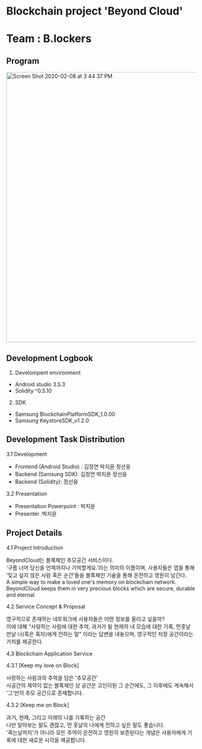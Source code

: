 # Blockchain project 'Beyond Cloud'
# Team : B.lockers

Program
------------------
<div>
  <img width="716" alt="Screen Shot 2020-02-08 at 3 44 37 PM" src="https://user-images.githubusercontent.com/40883884/74080683-29799e80-4a8a-11ea-9410-aa674ae195aa.png">
</div>

Development Logbook
------------------

1. Develompent environment
  - Android studio 3.5.3
  - Solidity ^0.5.10
  
2. SDK
  - Samsung BlockchainPlatformSDK_1.0.00
  - Samsung KeystoreSDK_v1.2.0



Development Task Distribution
------------------

3.1 Development
  - Frontend (Android Studio) : 김정연 박지윤 정선웅
  - Backend (Samsung SDK): 김정연 박지윤 정선웅
  - Backend (Solidity): 정선웅

3.2 Presentation
  - Presentation Powerpoint : 박지윤
  - Presenter :박지윤
 
 
 
 Project Details
 ---------------
 
 4.1 Project Introduction </br>
 
 BeyondCloud는 블록체인 추모공간 서비스이다. </br>
 ‘구름 너머 당신을 언제까지나 기억할게요.’라는 의미의 이름이며, 사용자들은 앱을 통해 ‘잊고 싶지 않은 사람 혹은 순간’들을 블록체인 기술을 통해 온전하고 영원히 남긴다.</br>
 A simple way to make a loved one's memory on blockchain network. </br>
 BeyondCloud keeps them in very precious blocks which are secure, durable and eternal.</br>
 
 4.2 Service Concept & Proposal </br>
 
 영구적으로 존재하는 네트워크에 사용자들은 어떤 정보를 올리고 싶을까? </br>
 이에 대해 “사랑하는 사람에 대한 추억, 과거가 될 현재의 내 모습에 대한 기록, 먼훗날 만날 나(혹은 혹자)에게 전하는 말” 이라는 답변을 내놓으며, 영구적인 저장 공간이라는 가치를 제공한다. </br>
 
 4.3 Blockchain Application Service </br>
 
 4.3.1 [Keep my love on Block] </br>
 
 사랑하는 사람과의 추억을 담은 '추모공간' </br>
 시공간의 제약이 없는 블록체인 상 공간은 고인이된 그 순간에도, 그 이후에도 계속해서 '그'만의 추모 공간으로 존재합니다. </br>
 
 4.3.2 [Keep me on Block] </br>
 
 과거, 현재, 그리고 미래의 나를 기록하는 공간 </br>
 나만 알아보는 말도 괜찮고, 먼 훗날의 나에게 전하고 싶은 말도 좋습니다. </br>
'죽는날까지'가 아니라 모든 추억이 온전하고 영원히 보존된다는 개념은 사용자에게 기록에 대한 새로운 시각을 제공합니다. </br>



